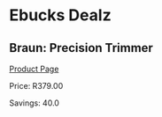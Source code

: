 
# Ebucks Dealz
## Braun: Precision Trimmer
[Product Page](https://www.ebucks.com/web/shop/productSelected.do?prodId=1135732244&catId=1186081080)

Price: R379.00

Savings: 40.0


	